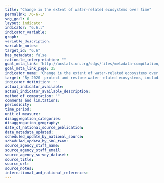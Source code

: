 ```yaml
---
title: "Change in the extent of water-related ecosystems over time"
permalink: /6-6-1/
sdg_goal: 6
layout: indicator
indicator: "6.6.1"
indicator_variable: 
graph: 
variable_description: 
variable_notes: 
target_id: "6.6"
has_metadata: false
rationale_interpretation: ""
goal_meta_link: "http://unstats.un.org/sdgs/files/metadata-compilation/Metadata-Goal-6.pdf"
goal_meta_link_page: 25
indicator_name: "Change in the extent of water-related ecosystems over time"
target: "By 2020, protect and restore water-related ecosystems, including mountains, forests, wetlands, rivers, aquifers and lakes."
indicator_definition: ""
actual_indicator_available: 
actual_indicator_available_description: 
method_of_computation: ""
comments_and_limitations: 
periodicity: 
time_period: 
unit_of_measure: 
disaggregation_categories: 
disaggregation_geography: 
date_of_national_source_publication: 
date_metadata_updated: 
scheduled_update_by_national_source: 
scheduled_update_by_SDG_team: 
source_agency_staff_name: 
source_agency_staff_email: 
source_agency_survey_dataset: 
source_title: 
source_url: 
source_notes: 
international_and_national_references: 
---
```


